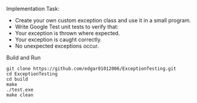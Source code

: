 Implementation Task:
- Create your own custom exception class and use it in a small program.
- Write Google Test unit tests to verify that:
- Your exception is thrown where expected.
- Your exception is caught correctly.
- No unexpected exceptions occur.

Build and Run
```
git clone https://github.com/edgar01012006/ExceptionTesting.git
cd ExceptionTesting
cd build
make
./test.exe
make clean